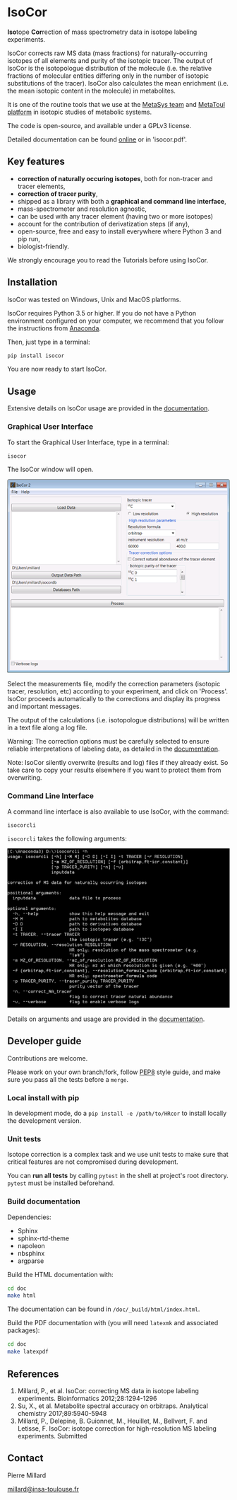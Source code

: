 # IsoCor

**Iso**tope **Cor**rection of mass spectrometry data in isotope labeling experiments.

IsoCor corrects raw MS data (mass fractions) for
naturally-occurring isotopes of all elements and purity of the
isotopic tracer.
The output of IsoCor is the isotopologue distribution of the molecule
(i.e. the relative fractions of molecular entities differing only in the number
of isotopic substitutions of the tracer). IsoCor also calculates
the mean enrichment (i.e. the mean isotopic content in the molecule) in metabolites.

It is one of the routine tools that we use at the [MetaSys team](http://www.lisbp.fr/en/research/integrated-metabolism-and-dynamics-of-metabolic-systems.html) and [MetaToul platform](https://www6.toulouse.inra.fr/metatoul_eng/) in isotopic studies of metabolic systems.

The code is open-source, and available under a GPLv3 license.

Detailed documentation can be found [online](https://isocor.readthedocs.io/en/latest/) or in 'isocor.pdf'.

## Key features
* **correction of naturally occuring isotopes**, both for non-tracer and tracer elements,
* **correction of tracer purity**,
* shipped as a library with both a **graphical and command line interface**,
* mass-spectrometer and resolution agnostic,
* can be used with any tracer element (having two or more isotopes)
* account for the contribution of derivatization steps (if any),
* open-source, free and easy to install everywhere where Python 3 and pip run,
* biologist-friendly.

We strongly encourage you to read the Tutorials before using IsoCor.

## Installation
IsoCor was tested on Windows, Unix and MacOS platforms.

IsoCor requires Python 3.5 or higher. If you do not have a Python environment
configured on your computer, we recommend that you follow the instructions
from [Anaconda](https://www.anaconda.com/download/).

Then, just type in a terminal:

```bash
pip install isocor
```
You are now ready to start IsoCor.

## Usage
Extensive details on IsoCor usage are provided in the [documentation](https://isocor.readthedocs.io/en/latest/).

### Graphical User Interface

To start the Graphical User Interface, type in a terminal:

```bash
isocor
```

The IsoCor window will open.

![screenshot](doc/_static/isocor_GUI.png)

Select the measurements file, modify the correction parameters (isotopic tracer, resolution, etc) according to your experiment,
and click on 'Process'. IsoCor proceeds automatically to the corrections and display its progress
and important messages.

The output of the calculations (i.e. isotopologue distributions) will be written in a text file
along a log file.

Warning: The correction options must be carefully selected to ensure reliable interpretations of labeling data, as detailed in the [documentation](https://isocor.readthedocs.io/en/latest/).

Note: IsoCor silently overwrite (results and log) files if they already exist. So take care to copy your results elsewhere if you want to protect them from overwriting.


### Command Line Interface

A command line interface is also available to use IsoCor, with the command:

```bash
isocorcli
```

`isocorcli` takes the following arguments:

![screenshot](doc/_static/isocor_CLI.png)



Details on arguments and usage are provided in the [documentation](https://isocor.readthedocs.io/en/latest//).


## Developer guide
Contributions are welcome.

Please work on your own branch/fork,
follow [PEP8](https://www.python.org/dev/peps/pep-0008/) style guide,
and make sure you pass all the tests before a `merge`.

### Local install with pip
In development mode, do a `pip install -e /path/to/HRcor` to install
locally the development version.

### Unit tests
Isotope correction is a complex task and we use unit tests to make sure
that critical features are not compromised during development.

You can **run all tests** by calling
`pytest` in the shell
at project's root directory. `pytest` must be installed beforehand.

### Build documentation

Dependencies:
* Sphinx
* sphinx-rtd-theme
* napoleon
* nbsphinx
* argparse

Build the HTML documentation with:

```bash
cd doc
make html
```

The documentation can be found in `/doc/_build/html/index.html`.


Build the PDF documentation with (you will need `latexmk` and associated packages):

```bash
cd doc
make latexpdf
```

## References
1. Millard, P., et al. IsoCor: correcting MS data in isotope labeling experiments. Bioinformatics 2012;28:1294-1296
2. Su, X., et al. Metabolite spectral accuracy on orbitraps. Analytical chemistry 2017;89:5940-5948
3. Millard, P., Delepine, B. Guionnet, M., Heuillet, M., Bellvert, F. and Letisse, F. IsoCor: isotope correction for high-resolution MS labeling experiments. Submitted

## Contact
Pierre Millard

millard@insa-toulouse.fr

